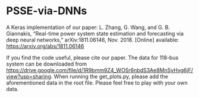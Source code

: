 # PSSE-via-DNNs

A Keras implementation of our paper: L.  Zhang, G. Wang, and G. B. Giannakis, “Real-time power system state estimation and forecasting via deep neural networks,” arXiv:1811.06146, Nov. 2018. [Online] available: https://arxiv.org/abs/1811.06146
 
If you find the code useful, please cite our paper.
The data for 118-bus system can be downloaded from 
https://drive.google.com/file/d/1R9bmm9Z4_WOSr6nbdS3Ae8MnSyHvg6jF/view?usp=sharing. 
When running the get_plots.py, please add the aforementioned data in the root file. 
Please feel free to play with your own data.
